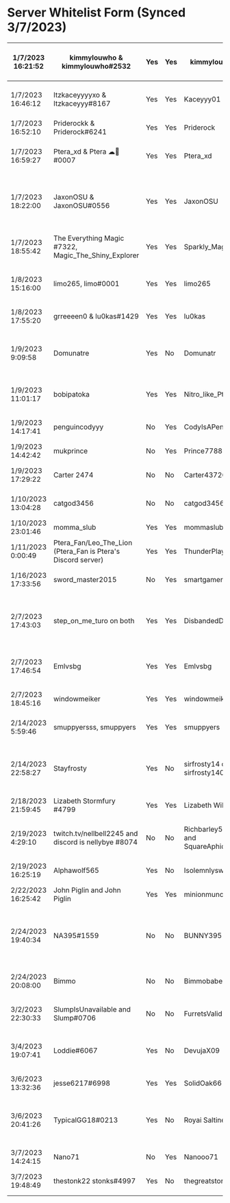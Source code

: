 # Server Whitelist Form (Synced 3/7/2023)


| 1/7/2023 16:21:52  | kimmylouwho & kimmylouwho#2532                               | Yes | Yes | kimmylouwho                         | No  | PC                                  | Java (Vanilla), Java (Modded)          | Maybe in the future | Evening to late night, EST                                | Fortnite, Disney Dreamlight Valley, Stardew Valley, Banished, Call of Duty                                         | Twitch   |                    | Yes |
| ------------------ | ------------------------------------------------------------ | --- | --- | ----------------------------------- | --- | ----------------------------------- | -------------------------------------- | ------------------- | --------------------------------------------------------- | ------------------------------------------------------------------------------------------------------------------ | -------- | ------------------ | --- |
| 1/7/2023 16:46:12  | Itzkaceyyyyxo & Itzkaceyyy#8167                              | Yes | Yes | Kaceyyy01                           | No  | PC, Xbox                            | Bedrock, Java (Modded)                 | Maybe in the future | 1-2pm GMT                                                 | Fortnite, Overwatch, ACNH, Stardew Valley, Mario Kart, Pokemon Violet.                                             | Google   |                    | Yes |
| 1/7/2023 16:52:10  | Priderockk & Priderock#6241                                  | Yes | Yes | Priderock                           | No  | PC                                  | Java (Modded)                          | No                  | All the time                                              | Overwatch, Fortnite, TFT, Street Fighter                                                                           | Twitch   |                    | Yes |
| 1/7/2023 16:59:27  | Ptera_xd & Ptera ☁🐤#0007                                    | Yes | Yes | Ptera_xd                            | No  | PC                                  | Java (Vanilla), Java (Modded)          | Yes                 | 2-11pm EST                                                | Pokemon, Zelda, Overwatch, Fortnite, Stardew Valley, Animal Crossing                                               | Twitch   |                    | Yes |
| 1/7/2023 18:22:00  | JaxonOSU & JaxonOSU#0556                                     | Yes | Yes | JaxonOSU                            | No  | PC                                  | Java (Vanilla), Java (Modded)          | Maybe in the future | random but especially early morning mountain time         | World of Warcraft, Starcraft 2, Team Fight Tactics, Rocket League, Dyson Sphere Program, Parkitect, Stardew Valley | Twitch   |                    | Yes |
| 1/7/2023 18:55:42  | The Everything Magic #7322, Magic_The_Shiny_Explorer         | Yes | Yes | Sparkly_Magic                       | No  | PC, Nintendo                        | Bedrock, Java (Modded)                 | Maybe in the future | US Central (Chicago), 4:00-7:30PM                         | The Forest, Mariokart, Stardew, The Witcher 3                                                                      | Twitch   |                    | Yes |
| 1/8/2023 15:16:00  | limo265, limo#0001                                           | Yes | Yes | limo265                             | No  | PC                                  | Java (Vanilla), Java (Modded)          | Maybe in the future | 4:30pm EST                                                | Genshin Impact, Valorant, Dead by Daylight                                                                         | Twitch   |                    | Yes |
| 1/8/2023 17:55:20  | grreeeen0 & lu0kas#1429                                      | Yes | Yes | lu0kas                              | No  | PC                                  | Java (Vanilla)                         | Maybe in the future | 4:00pm - 7:00pm (EST)                                     | Valorant, Fortnite, Roblox, Genshin Impact                                                                         | Twitch   |                    | Yes |
| 1/9/2023 9:09:58   | Domunatre                                                    | Yes | No  | Domunatr                            | No  | PC, Nintendo, Xbox                  | Java (Vanilla), Bedrock, Java (Modded) | Yes                 | Central US (Chicago)                                      | Halo / call of duty / GTA / the forest / fortnight /                                                               | Referral | Luke               | Yes |
| 1/9/2023 11:01:17  | bobipatoka                                                   | Yes | Yes | Nitro_like_Ptera                    | No  | PC                                  | Java (Vanilla), Java (Modded)          | Maybe in the future | 6 pm EET                                                  | Fortnite, Rocket league, Raft, The Forest                                                                          | Twitch   |                    | Yes |
| 1/9/2023 14:17:41  | penguincodyyy                                                | No  | Yes | CodyIsAPenguin                      | Yes | Playstation                         | Bedrock                                | No                  | 5-4pm British time                                        | Mario party superstars fallguys Roblox YES IK SHHH ROBLOX                                                          | Twitch   | Ehhh dunno LOL     | Yes |
| 1/9/2023 14:42:42  | mukprince                                                    | No  | Yes | Prince778899r                       | No  | Mobile                              | Bedrock                                | No                  | CST 5pm                                                   | Yugioh master duel and yugioh cross duel                                                                           | Referral |                    | Yes |
| 1/9/2023 17:29:22  | Carter 2474                                                  | No  | No  | Carter437264                        | No  | Mobile                              | Java (Vanilla)                         | Maybe in the future | Idk                                                       | Minecraft dungeons                                                                                                 | Referral | Will               | Yes |
| 1/10/2023 13:04:28 | catgod3456                                                   | No  | No  | catgod3456                          | No  | Nintendo, Xbox, Mobile              | Bedrock                                | No                  | Central time zone (Chicago)                               | Terraria, minecraft dungeons                                                                                       | Referral | Magic              | Yes |
| 1/10/2023 23:01:46 | momma_slub                                                   | Yes | Yes | mommaslub                           | No  | PC                                  | Java (Vanilla)                         | No                  | Evenings, EST                                             | League of Legends, TFT, Valorant                                                                                   | Referral | KELS!              | Yes |
| 1/11/2023 0:00:49  | Ptera_Fan/Leo_The_Lion (Ptera_Fan is Ptera's Discord server) | Yes | Yes | ThunderPlayz                        | No  | Xbox                                | Bedrock                                | Maybe in the future | 12-6 pm Central                                           | Forza Horizon 5, Breath of the Wild                                                                                | Twitch   |                    | Yes |
| 1/16/2023 17:33:56 | sword_master2015                                             | No  | Yes | smartgamer169                       | No  | PC                                  | Java (Vanilla)                         | Maybe in the future | 10                                                        | idk                                                                                                                | Twitch   | the owner          | Yes |
| 2/7/2023 17:43:03  | step_on_me_turo on both                                      | Yes | Yes | DisbandedDoor6                      | No  | Nintendo                            | Bedrock                                | Maybe in the future | 1pm to 6pm im not available but past and before that i am | genshin impact,pokemon,cookie run kingdom,etc                                                                      | Twitch   |                    | Yes |
| 2/7/2023 17:46:54  | Emlvsbg                                                      | Yes | Yes | Emlvsbg                             | No  | PC, Mobile                          | Java (Vanilla), Java (Modded)          | Maybe in the future | It varies but i'm EST                                     | Sims 4, House flipper, Stardew valley, Disney Dreamlight Valley                                                    | Twitch   |                    | Yes |
| 2/7/2023 18:45:16  | windowmeiker                                                 | Yes | Yes | windowmeiker                        | No  | PC, Xbox                            | Java (Vanilla), Bedrock                | No                  | when I feel like it(CST)                                  | Pokemon scarlet, smash ultimate, lots of other stuff                                                               | Twitch   |                    | Yes |
| 2/14/2023 5:59:46  | smuppyersss, smuppyers                                       | Yes | Yes | smuppyers                           | No  | PC                                  | Java (Vanilla)                         | Maybe in the future | Evenings & nights, CST                                    | Witcher 3, New Vegas, Warzone                                                                                      | Google   |                    | Yes |
| 2/14/2023 22:58:27 | Stayfrosty                                                   | Yes | No  | sirfrosty14 or sirfrosty1409        | No  | PC, Mobile                          | Java (Vanilla), Bedrock                | Maybe in the future | US week days 8-10:30 weekends whenever i want             | cod mw2, dilablo 3 and will play 4, over watch.                                                                    | Referral | heyits_dusty xzy   | Yes |
| 2/18/2023 21:59:45 | Lizabeth Stormfury #4799                                     | Yes | Yes | Lizabeth Wilds                      | No  | Playstation, Mobile                 | Bedrock                                | Yes                 | Afternoons in CST                                         | Wolfgame and More too many to list                                                                                 | Referral | Petra              | Yes |
| 2/19/2023 4:29:10  | twitch.tv/nellbell2245 and discord is nellybye #8074         | No  | No  | Richbarley53867 and SquareAphid5105 | No  | Nintendo, Playstation, Xbox, Mobile | Java (Vanilla), Bedrock                | Maybe in the future | Anytime                                                   | Grand theft auto 5 and got so many other games that I have but got no friends to play with                         | Referral | Ptera_xd on plink  | Yes |
| 2/19/2023 16:25:19 | Alphawolf565                                                 | Yes | No  | Isolemnlyswear7                     | No  | Xbox, Mobile                        | Bedrock                                | Yes                 | Any time                                                  | Any games                                                                                                          | Referral | Lizabethwilds      | Yes |
| 2/22/2023 16:25:42 | John Piglin and John Piglin                                  | Yes | Yes | minionmuncho                        | No  | Xbox                                | Bedrock                                | Maybe in the future | 3:00 pm to 7:00pm                                         | Zelda Botw, terraria,UnderTale                                                                                     | Twitch   |                    | Yes |
| 2/24/2023 19:40:34 | NA395#1559                                                   | No  | No  | BUNNY395                            | No  | Xbox                                | Bedrock                                | Maybe in the future | Mainly afternoons and evenings british timezone           | Driving and shooting games call of duty ftw                                                                        | Referral | Lizabeth stormfury | Yes |
| 2/24/2023 20:08:00 | Bimmo                                                        | No  | No  | Bimmobabe                           | No  | Mobile                              | Bedrock                                | Maybe in the future | 1pm-4pm pacific standard time                             | Left for dead                                                                                                      | Referral | Lizabethwildfury   | Yes |
| 3/2/2023 22:30:33  | SlumpIsUnavailable and Slump#0706                            | No  | No  | FurretsValid                        | No  | Mobile                              | Bedrock                                | Maybe in the future | 6pmEST or later                                           | Ssbu and Pokémon                                                                                                   | Referral | Lizabeth Wilds     | Yes |
| 3/4/2023 19:07:41  | Loddie#6067                                                  | Yes | No  | DevujaX09                           | No  | PC, Nintendo, Xbox, Mobile          | Java (Vanilla), Bedrock, Java (Modded) | Maybe in the future | Whenever I have free time (CST)                           | Dying Light, Yu-Gi-Oh, Pokemon, etc                                                                                | Referral | RainbowGurlx3      | Yes |
| 3/6/2023 13:32:36  | jesse6217#6998                                               | Yes | Yes | SolidOak66                          | No  | Nintendo                            | Bedrock                                | No                  | Monday 12:50                                              | Fortnite apex legends Minecraft                                                                                    | Referral | The owner          | Yes |
| 3/6/2023 20:41:26  | TypicalGG18#0213                                             | Yes | No  | Royai Saltiness                     | No  | PC, Xbox                            | Bedrock                                | Maybe in the future | EST I have a daughter so no real consistency              | GTA, it takes two, MHW, MHR, gang beasts, COD, Pokémon, a way out, 7 days to die, left 4 dead, and more            | Referral | Ptera (Chris)      | Yes |
| 3/7/2023 14:24:15  | Nano71                                                       | No  | Yes | Nanooo71                            | No  | Xbox                                | Java (Vanilla)                         | No                  | After school                                              | Idk                                                                                                                | Twitch   |                    | Yes |
| 3/7/2023 19:48:49  | thestonk22 stonks#4997                                       | Yes | No  | thegreatstonks                      | No  | PC                                  | Java (Vanilla)                         | Maybe in the future | 5-9pm CST                                                 | Hoi4 and foxhole                                                                                                   | Google   |                    | Yes |
